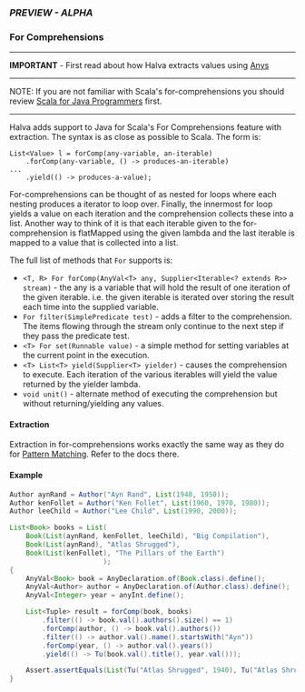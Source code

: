 ### *PREVIEW - ALPHA*

### For Comprehensions

----

**IMPORTANT** - First read about how Halva extracts values using [Anys](../any/README.md)

----

NOTE: If you are not familiar with Scala's for-comprehensions you should review [Scala for Java Programmers](../../../../../../../../SCALA.md) first.

------------

Halva adds support to Java for Scala's For Comprehensions feature with extraction. The syntax is as close as possible to Scala. The form is:

```
List<Value> l = forComp(any-variable, an-iterable)
    .forComp(any-variable, () -> produces-an-iterable)
...
    .yield(() -> produces-a-value);
```

For-comprehensions can be thought of as nested for loops where each nesting produces a iterator to loop over. Finally, the innermost for loop yields a value on each iteration and the comprehension collects these into a list. Another way to think of it is that each iterable given to the for-comprehension is flatMapped using the given lambda and the last iterable is mapped to a value that is collected into a list.

The full list of methods that `For` supports is:

* `<T, R> For forComp(AnyVal<T> any, Supplier<Iterable<? extends R>> stream)` - the any is a variable that will hold the result of one iteration of the given iterable. i.e. the given iterable is iterated over storing the result each time into the supplied variable.
* `For filter(SimplePredicate test)` - adds a filter to the comprehension. The items flowing through the stream only continue to the next step if they pass the predicate test.
* `<T> For set(Runnable value)` - a simple method for setting variables at the current point in the execution.
* `<T> List<T> yield(Supplier<T> yielder)` - causes the comprehension to execute. Each iteration of the various iterables will yield the value returned by the yielder lambda.
* `void unit()` - alternate method of executing the comprehension but without returning/yielding any values.

#### Extraction

Extraction in for-comprehensions works exactly the same way as they do for [Pattern Matching](../matcher/README.md#extraction). Refer to the docs there.

#### Example

```java
Author aynRand = Author("Ayn Rand", List(1940, 1950));
Author kenFollet = Author("Ken Follet", List(1960, 1970, 1980));
Author leeChild = Author("Lee Child", List(1990, 2000));

List<Book> books = List(
    Book(List(aynRand, kenFollet, leeChild), "Big Compilation"),
    Book(List(aynRand), "Atlas Shrugged"),
    Book(List(kenFollet), "The Pillars of the Earth")
                       );
{
    AnyVal<Book> book = AnyDeclaration.of(Book.class).define();
    AnyVal<Author> author = AnyDeclaration.of(Author.class).define();
    AnyVal<Integer> year = anyInt.define();

    List<Tuple> result = forComp(book, books)
        .filter(() -> book.val().authors().size() == 1)
        .forComp(author, () -> book.val().authors())
        .filter(() -> author.val().name().startsWith("Ayn"))
        .forComp(year, () -> author.val().years())
        .yield(() -> Tu(book.val().title(), year.val()));

    Assert.assertEquals(List(Tu("Atlas Shrugged", 1940), Tu("Atlas Shrugged", 1950)), result);
}
```
